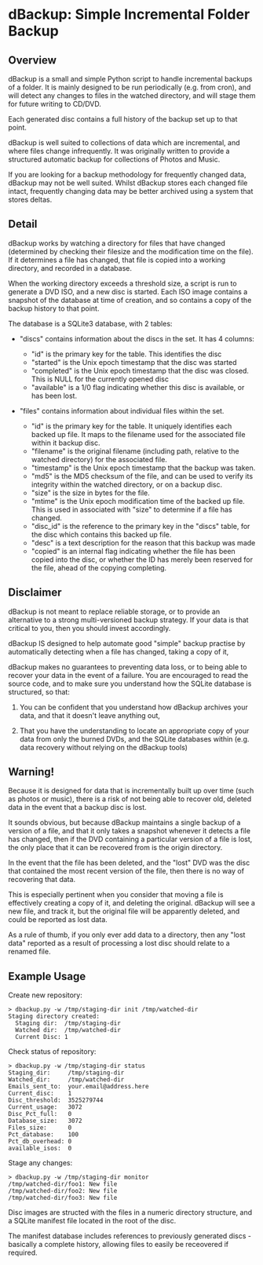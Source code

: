 # dBackup: Simple Incremental Folder Backup

## Overview

dBackup is a small and simple Python script to handle incremental backups
of a folder. It is mainly designed to be run periodically (e.g. from cron),
and will detect any changes to files in the watched directory, and will stage
them for future writing to CD/DVD.

Each generated disc contains a full history of the backup set up to that
point.

dBackup is well suited to collections of data which are incremental, and where
files change infrequently. It was originally written to provide a structured
automatic backup for collections of Photos and Music.

If you are looking for a backup methodology for frequently changed data,
dBackup may not be well suited. Whilst dBackup stores each changed file intact,
frequently changing data may be better archived using a system that stores
deltas.


## Detail

dBackup works by watching a directory for files that have changed (determined
by checking their filesize and the modification time on the file). If it
determines a file has changed, that file is copied into a working directory,
and recorded in a database.

When the working directory exceeds a threshold size, a script is run to
generate a DVD ISO, and a new disc is started. Each ISO image contains a
snapshot of the database at time of creation, and so contains a copy of the
backup history to that point.

The database is a SQLite3 database, with 2 tables:

- "discs" contains information about the discs in the set. It has 4 columns:
  - "id" is the primary key for the table. This identifies the disc
  - "started" is the Unix epoch timestamp that the disc was started
  - "completed" is the Unix epoch timestamp that the disc was closed. This is
    NULL for the currently opened disc
  - "available" is a 1/0 flag indicating whether this disc is available, or
    has been lost.

- "files" contains information about individual files within the set.
  - "id" is the primary key for the table. It uniquely identifies each backed
    up file. It maps to the filename used for the associated file within it
    backup disc.
  - "filename" is the original filename (including path, relative to the watched
    directory) for the associated file.
  - "timestamp" is the Unix epoch timestamp that the backup was taken.
  - "md5" is the MD5 checksum of the file, and can be used to verify its
    integrity within the watched directory, or on a backup disc.
  - "size" is the size in bytes for the file.
  - "mtime" is the Unix epoch modification time of the backed up file. This is
    used in associated with "size" to determine if a file has changed.
  - "disc\_id" is the reference to the primary key in the "discs" table, for the
    disc which contains this backed up file.
  - "desc" is a text description for the reason that this backup was made
  - "copied" is an internal flag indicating whether the file has been copied
    into the disc, or whether the ID has merely been reserved for the file, ahead
    of the copying completing.


## Disclaimer

dBackup is not meant to replace reliable storage, or to provide an alternative
to a strong multi-versioned backup strategy. If your data is that critical to
you, then you should invest accordingly.

dBackup IS designed to help automate good "simple" backup practise by automatically
detecting when a file has changed, taking a copy of it,

dBackup makes no guarantees to preventing data loss, or to being able to recover
your data in the event of a failure. You are encouraged to read the source code,
and to make sure you understand how the SQLite database is structured, so that:

1. You can be confident that you understand how dBackup archives your data, and
   that it doesn't leave anything out,

2. That you have the understanding to locate an appropriate copy of your data
   from only the burned DVDs, and the SQLite databases within (e.g. data recovery
   without relying on the dBackup tools)


## Warning!

Because it is designed for data that is incrementally built up over time (such
as photos or music), there is a risk of not being able to recover old, deleted
data in the event that a backup disc is lost.

It sounds obvious, but because dBackup maintains a single backup of a version of
a file, and that it only takes a snapshot whenever it detects a file has changed,
then if the DVD containing a particular version of a file is lost, the only place
that it can be recovered from is the origin directory.

In the event that the file has been deleted, and the "lost" DVD was
the disc that contained the most recent version of the file, then there is no
way of recovering that data.

This is especially pertinent when you consider that moving a file is effectively
creating a copy of it, and deleting the original. dBackup will see a new file,
and track it, but the original file will be apparently deleted, and could be
reported as lost data.

As a rule of thumb, if you only ever add data to a directory, then any "lost
data" reported as a result of processing a lost disc should relate to a renamed
file.


## Example Usage

Create new repository:
```
> dbackup.py -w /tmp/staging-dir init /tmp/watched-dir
Staging directory created:
  Staging dir:  /tmp/staging-dir
  Watched dir:  /tmp/watched-dir
  Current Disc: 1
```

Check status of repository:
```
> dbackup.py -w /tmp/staging-dir status
Staging_dir:     /tmp/staging-dir
Watched_dir:     /tmp/watched-dir
Emails_sent_to:  your.email@address.here
Current_disc:    1
Disc_threshold:  3525279744
Current_usage:   3072
Disc_Pct_full:   0
Database_size:   3072
Files_size:      0
Pct_database:    100
Pct_db_overhead: 0
available_isos:  0
```

Stage any changes:
```
> dbackup.py -w /tmp/staging-dir monitor
/tmp/watched-dir/foo1: New file
/tmp/watched-dir/foo2: New file
/tmp/watched-dir/foo3: New file
```

Disc images are structed with the files in a numeric directory structure, and
a SQLite manifest file located in the root of the disc.

The manifest database includes references to previously generated discs -
basically a complete history, allowing files to easily be receovered if
required.
